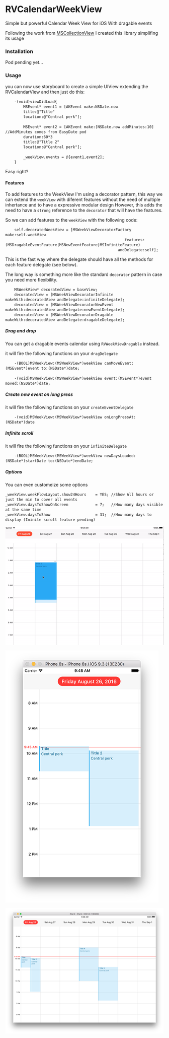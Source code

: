 # RVCalendarWeekView
Simple but powerful Calendar Week View for iOS With dragable events


Following the work from [MSCollectionView](https://github.com/erichoracek/MSCollectionViewCalendarLayout)
I created this library simplifing its usage

### Installation

Pod pending yet...


### Usage
you can now use storyboard to create a simple UIView extending the RVCalendarView and then just do this:


```
    -(void)viewDidLoad{
        MSEvent* event1 = [AKEvent make:NSDate.now
        title:@"Title"
        location:@"Central perk"];

        MSEvent* event2 = [AKEvent make:[NSDate.now addMinutes:10]  //AddMinutes comes from EasyDate pod
        duration:60*3
        title:@"Title 2"
        location:@"Central perk"];

        _weekView.events = @[event1,event2];        
    }
```

Easy right?

#### Features
To add features to the WeekView I'm using a decorator pattern, this way we can extend the `weekView` with diferent features without the need of multiple inhertance and to have a expressive modular design
However, this adds the need to have a `strong` reference to the `decorator` that will have the features.

So we can add features to the `weekView` with the following code:

```
    self.decoratedWeekView = [MSWeekViewDecoratorFactory make:self.weekView
                                                     features:(MSDragableEventFeature|MSNewEventFeature|MSInfiniteFeature)
                                                  andDelegate:self];
```

This is the fast way where the delegate should have all the methods for each feature delegate (see below).

The long way is something more like the standard `decorator` pattern in case you need more flexibility.

```
    MSWeekView* decoratedView = baseView;
    decoratedView = [MSWeekViewDecoratorInfinite makeWith:decoratedView andDelegate:infiniteDelegate];
    decoratedView = [MSWeekViewDecoratorNewEvent makeWith:decoratedView andDelegate:newEventDelegate];
    decoratedView = [MSWeekViewDecoratorDragable makeWith:decoratedView andDelegate:dragableDelegate];

```

##### Drag and drop
You can get a dragable events calendar using `RVWeekViewDragable` instead.

it will fire the following functions on your `dragDelegate`

``` 
    -(BOOL)MSWeekView:(MSWeekView*)weekView canMoveEvent:(MSEvent*)event to:(NSDate*)date;

    -(void)MSWeekView:(MSWeekView*)weekView event:(MSEvent*)event moved:(NSDate*)date;

```


##### Create new event on long press
it will fire the following functions on your `createEventDelegate`

```
    -(void)MSWeekView:(MSWeekView*)weekView onLongPressAt:(NSDate*)date
```

##### Infinite scroll

it will fire the following functions on your `infiniteDelegate`

```
    -(BOOL)MSWeekView:(MSWeekView*)weekView newDaysLoaded:(NSDate*)startDate to:(NSDate*)endDate;
```

##### Options
You can even customeize some options

```
_weekView.weekFlowLayout.show24Hours    = YES; //Show All hours or just the min to cover all events
_weekView.daysToShowOnScreen            = 7;   //How many days visible at the same time
_weekView.daysToShow                    = 31;  //How many days to display (Ininite scroll feature pending)
```


![drag and drop](https://github.com/BadChoice/RVCalendarWeekView/blob/master/readme_images/drag_n_drop.gif?raw=true)   

![iPhone](https://github.com/BadChoice/RVCalendarWeekView/blob/master/readme_images/iphone.png?raw=true)   

![iPad](https://github.com/BadChoice/RVCalendarWeekView/blob/master/readme_images/ipad.png?raw=true)   

